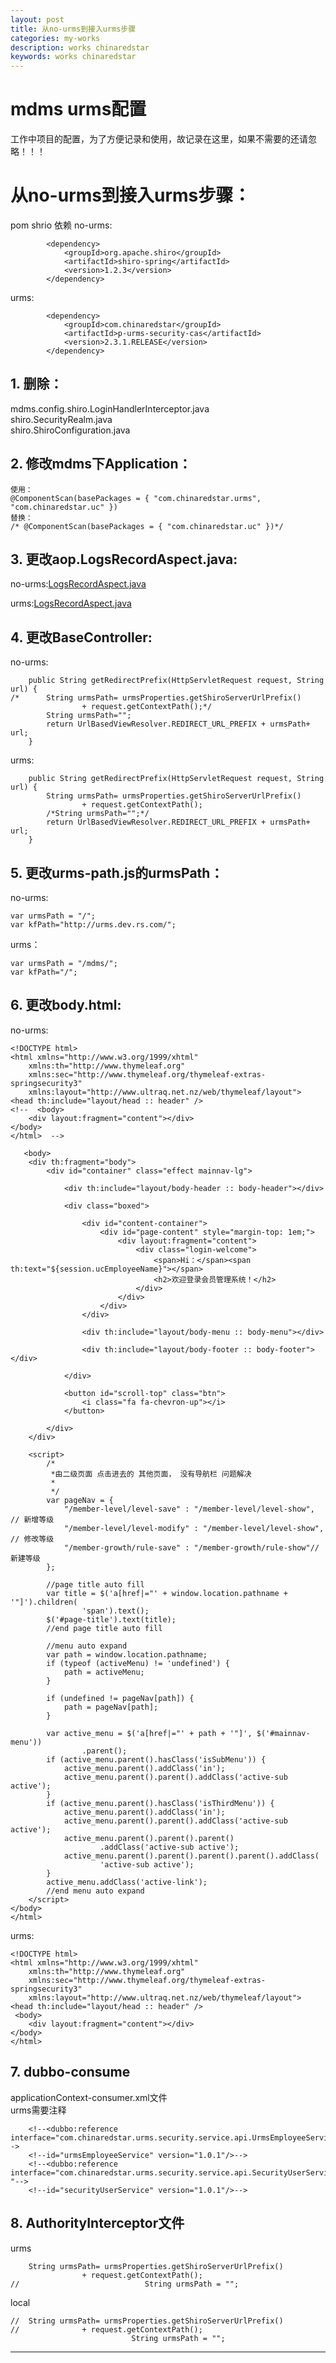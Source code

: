```yaml
---
layout: post
title: 从no-urms到接入urms步骤
categories: my-works
description: works chinaredstar
keywords: works chinaredstar
---
```


# mdms urms配置 
工作中项目的配置，为了方便记录和使用，故记录在这里，如果不需要的还请忽略！！！

# 从no-urms到接入urms步骤：
pom shrio 依赖
no-urms:
```
		<dependency>
			<groupId>org.apache.shiro</groupId>
			<artifactId>shiro-spring</artifactId>
			<version>1.2.3</version>
		</dependency>
```
urms:
```
		<dependency>
			<groupId>com.chinaredstar</groupId>
			<artifactId>p-urms-security-cas</artifactId>
			<version>2.3.1.RELEASE</version>
		</dependency>
```

## 1. 删除：
mdms.config.shiro.LoginHandlerInterceptor.java  
shiro.SecurityRealm.java  
shiro.ShiroConfiguration.java
## 2. 修改mdms下Application：
```
使用：
@ComponentScan(basePackages = { "com.chinaredstar.urms", "com.chinaredstar.uc" })
替换：
/* @ComponentScan(basePackages = { "com.chinaredstar.uc" })*/
```
## 3. 更改aop.LogsRecordAspect.java:

no-urms:[LogsRecordAspect.java](https://raw.githubusercontent.com/guonl/guonl.github.io/master/images/code/local/LogsRecordAspect.java)

urms:[LogsRecordAspect.java](https://raw.githubusercontent.com/guonl/guonl.github.io/master/images/code/LogsRecordAspect.java)

## 4. 更改BaseController:
no-urms:
```
	public String getRedirectPrefix(HttpServletRequest request, String url) {
/*		String urmsPath= urmsProperties.getShiroServerUrlPrefix()
				+ request.getContextPath();*/
		String urmsPath="";
		return UrlBasedViewResolver.REDIRECT_URL_PREFIX + urmsPath+ url;
	}
```
urms:
```
	public String getRedirectPrefix(HttpServletRequest request, String url) {
		String urmsPath= urmsProperties.getShiroServerUrlPrefix()
				+ request.getContextPath();
		/*String urmsPath="";*/
		return UrlBasedViewResolver.REDIRECT_URL_PREFIX + urmsPath+ url;
	}
```
## 5. 更改urms-path.js的urmsPath：
no-urms:
```
var urmsPath = "/";
var kfPath="http://urms.dev.rs.com/";
```
urms：
```
var urmsPath = "/mdms/";
var kfPath="/";
```
## 6. 更改body.html:
no-urms:
```
<!DOCTYPE html>
<html xmlns="http://www.w3.org/1999/xhtml"
	xmlns:th="http://www.thymeleaf.org"
	xmlns:sec="http://www.thymeleaf.org/thymeleaf-extras-springsecurity3"
	xmlns:layout="http://www.ultraq.net.nz/web/thymeleaf/layout">
<head th:include="layout/head :: header" />
<!--  <body>
	<div layout:fragment="content"></div>
</body>
</html>  -->

   <body>
	<div th:fragment="body">
		<div id="container" class="effect mainnav-lg">

			<div th:include="layout/body-header :: body-header"></div>

			<div class="boxed">

				<div id="content-container">
					<div id="page-content" style="margin-top: 1em;">
						<div layout:fragment="content">
							<div class="login-welcome">
								<span>Hi：</span><span th:text="${session.ucEmployeeName}"></span>
								<h2>欢迎登录会员管理系统！</h2>
							</div>
						</div>
					</div>
				</div>

				<div th:include="layout/body-menu :: body-menu"></div>

				<div th:include="layout/body-footer :: body-footer"></div>

			</div>

			<button id="scroll-top" class="btn">
				<i class="fa fa-chevron-up"></i>
			</button>

		</div>
	</div>

	<script>
		/*
		 *由二级页面 点击进去的 其他页面， 没有导航栏 问题解决
		 * 
		 */
		var pageNav = {
			"/member-level/level-save" : "/member-level/level-show", // 新增等级
			"/member-level/level-modify" : "/member-level/level-show", // 修改等级
			"/member-growth/rule-save" : "/member-growth/rule-show"//新建等级
		};

		//page title auto fill
		var title = $('a[href|="' + window.location.pathname + '"]').children(
				'span').text();
		$('#page-title').text(title);
		//end page title auto fill

		//menu auto expand
		var path = window.location.pathname;
		if (typeof (activeMenu) != 'undefined') {
			path = activeMenu;
		}

		if (undefined != pageNav[path]) {
			path = pageNav[path];
		}

		var active_menu = $('a[href|="' + path + '"]', $('#mainnav-menu'))
				.parent();
		if (active_menu.parent().hasClass('isSubMenu')) {
			active_menu.parent().addClass('in');
			active_menu.parent().parent().addClass('active-sub active');
		}
		if (active_menu.parent().hasClass('isThirdMenu')) {
			active_menu.parent().addClass('in');
			active_menu.parent().parent().addClass('active-sub active');
			active_menu.parent().parent().parent()
					.addClass('active-sub active');
			active_menu.parent().parent().parent().parent().addClass(
					'active-sub active');
		}
		active_menu.addClass('active-link');
		//end menu auto expand
	</script>
</body>
</html> 
```
urms:
```
<!DOCTYPE html>
<html xmlns="http://www.w3.org/1999/xhtml"
	xmlns:th="http://www.thymeleaf.org"
	xmlns:sec="http://www.thymeleaf.org/thymeleaf-extras-springsecurity3"
	xmlns:layout="http://www.ultraq.net.nz/web/thymeleaf/layout">
<head th:include="layout/head :: header" />
 <body>
	<div layout:fragment="content"></div>
</body>
</html> 
```
## 7. dubbo-consume
applicationContext-consumer.xml文件  
urms需要注释
```
	<!--<dubbo:reference interface="com.chinaredstar.urms.security.service.api.UrmsEmployeeService"-->
	<!--id="urmsEmployeeService" version="1.0.1"/>-->
	<!--<dubbo:reference interface="com.chinaredstar.urms.security.service.api.SecurityUserService "-->
	<!--id="securityUserService" version="1.0.1"/>-->
```


  [1]: http://static.zybuluo.com/swellwu/m6ultccxnxvfzh9y2o8moz88/LogsRecordAspect.java
  [2]: http://static.zybuluo.com/swellwu/yc6bt2qfgs5lp1kq2joquqgb/LogsRecordAspect.java
  
## 8. AuthorityInterceptor文件  
urms
```
	String urmsPath= urmsProperties.getShiroServerUrlPrefix()
				+ request.getContextPath();
//                            String urmsPath = "";
```
local
```
//	String urmsPath= urmsProperties.getShiroServerUrlPrefix()
//				+ request.getContextPath();
                           String urmsPath = "";
```

---







